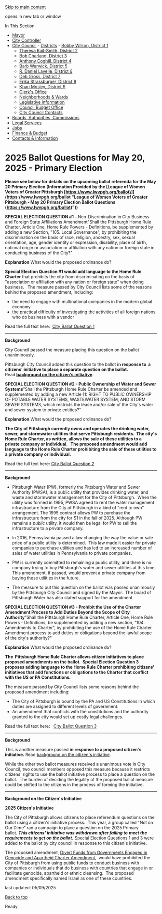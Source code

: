 [Skip to main content](https://www.pittsburghpa.gov/City-Government/City-Council/Districts/Erika-Strassburger-District-8/2025-Ballot-Questions#main-content)

opens in new tab or window

In This Section

- [Mayor](https://www.pittsburghpa.gov/City-Government/Mayor)
- [City Controller](https://www.pittsburghpa.gov/City-Government/City-Controllers-Office)
- [City Council](https://www.pittsburghpa.gov/City-Government/City-Council)  - [Districts](https://www.pittsburghpa.gov/City-Government/City-Council/Districts)    - [Bobby Wilson, District 1](https://www.pittsburghpa.gov/City-Government/City-Council/Districts/Bobby-Wilson-District-1)
    - [Theresa Kail-Smith, District 2](https://www.pittsburghpa.gov/City-Government/City-Council/Districts/Theresa-Kail-Smith-District-2)
    - [Bob Charland, District 3](https://www.pittsburghpa.gov/City-Government/City-Council/Districts/Bob-Charland-District-3)
    - [Anthony Coghill, District 4](https://www.pittsburghpa.gov/City-Government/City-Council/Districts/Anthony-Coghill-District-4)
    - [Barb Warwick, District 5](https://www.pittsburghpa.gov/City-Government/City-Council/Districts/Barb-Warwick-District-5)
    - [R. Daniel Lavelle, District 6](https://www.pittsburghpa.gov/City-Government/City-Council/Districts/R.-Daniel-Lavelle-District-6)
    - [Deb Gross, District 7](https://www.pittsburghpa.gov/City-Government/City-Council/Districts/Deb-Gross-District-7)
    - [Erika Strassburger, District 8](https://www.pittsburghpa.gov/City-Government/City-Council/Districts/Erika-Strassburger-District-8)
    - [Khari Mosley, District 9](https://www.pittsburghpa.gov/City-Government/City-Council/Districts/Khari-Mosley-District-9)
  - [Clerk's Office](https://www.pittsburghpa.gov/City-Government/City-Council/Clerks-Office)
  - [Neighborhoods & Wards](https://www.pittsburghpa.gov/City-Government/City-Council/Neighborhoods-Wards)
  - [Legislative Information](https://www.pittsburghpa.gov/City-Government/City-Council/Legislative-Information)
  - [Council Budget Office](https://www.pittsburghpa.gov/City-Government/City-Council/Council-Budget-Office)
  - [City Council Contacts](https://www.pittsburghpa.gov/City-Government/City-Council/Council-Contacts)
- [Boards, Authorities, Commissions](https://www.pittsburghpa.gov/City-Government/Boards-Authorities-Commissions)
- [Legal Services](https://www.pittsburghpa.gov/City-Government/Legal-Services)
- [Jobs](https://www.pittsburghpa.gov/City-Government/Jobs)
- [Finance & Budget](https://www.pittsburghpa.gov/City-Government/Finance-Budget)
- [Contacts & Information](https://www.pittsburghpa.gov/City-Government/Contacts-Information)

# 2025 Ballot Questions for May 20, 2025 - Primary Election

**Please see below for details on the upcoming ballot referenda for the May 20 Primary Election (Information Provided by the [League of Women Voters of Greater Pittsburgh \[https://www.lwvpgh.org/ballot\]](https://www.lwvpgh.org/ballot "League of Women Voters of Greater Pittsburgh - May 20 Primary Election Ballot Questions (https://www.lwvpgh.org/ballot)"))**

**SPECIAL ELECTION QUESTION #1 -** Non-Discrimination in City Business and Foreign State Affiliations Amendment"Shall the Pittsburgh Home Rule Charter, Article One, Home Rule Powers - Definitions, be supplemented by adding a new Section, "105. Local Governance", by prohibiting the discrimination on the basis of race, religion, ancestry, sex, sexual orientation, age, gender identity or expression, disability, place of birth, national origin or association or affiliation with any nation or foreign state in conducting business of the City?"

**Explanation** What would the proposed ordinance do?

**Special Election Question #1 would add language to the Home Rule Charter** that prohibits the city from discriminating on the basis of "association or affiliation with any nation or foreign state" when doing business.   The measure passed by City Council lists some of the reasons behind the proposed amendment, including:

- the need to engage with multinational companies in the modern global economy
- the practical difficulty of investigating the activities of all foreign nations who do business with a vendor


Read the full text here:  [City Ballot Question 1](https://lwvpgh.org/docs.ashx?id=1533384)

* * *

**Background**

City Council passed the measure placing this question on the ballot unaniminously.

Pittsburgh City Council added this question to the ballot **in response to  a citizens' initiative to place a separate question on the ballot.** Read **[background on the citizen's initiative](https://lwvpgh.org/content.aspx?page_id=22&club_id=554754&module_id=540205#citizens).**

**SPECIAL ELECTION QUESTION #2 - Public Ownership of Water and Sewer Systems**"Shall the Pittsburgh Home Rule Charter be amended and supplemented by adding a new Article 11: RIGHT TO PUBLIC OWNERSHIP OF POTABLE WATER SYSTEMS, WASTEWATER SYSTEM, AND STORM SEWER SYSTEMS, which restricts the lease and/or sale of the City's water and sewer system to private entities?"

**Explanation** What would the proposed ordinance do?

**The City of Pittsburgh currently owns and operates the drinking water, sewer, and stormwater utilities that serve Pittsburgh residents.  The city's Home Rule Charter, as written, allows the sale of these utilities to a private company or individual.   The proposed amendment would add language to the Home Rule Charter prohibiting the sale of these utilities to a private company or individual.**

Read the full text here: [City Ballot Question 2](https://pittsburgh.legistar.com/LegislationDetail.aspx?ID=7107124&GUID=08F92CEF-DB2E-4AC1-9184-89015E8FF4B4&FullText=1)

* * *

**Background**

- Pittsburgh Water (PW), formerly the Pittsburgh Water and Sewer Authority (PWSA), is a public utility that provides drinking water, and waste and stormwater management for the City of Pittsburgh.  When the utility was formed in 1995, PWSA agreed to rent the water management infrastructure from the City of Pittsburgh in a kind of "rent to own" arrangement. The 1995 contract allows PW to purchase the infrastructure from the city for $1 in the fall of 2025. Although PW remains a _public_ utility, it would then be legal for PW to sell the infrastructure to a _private_ company.

- In 2016, Pennsylvania passed a law changing the way the value or sale price of a public utility is determined.  This law made it easier for private companies to purchase utilities and has led to an increased number of sales of water utilities in Pennsylvania to private companies.

- PW is currently committed to remaining a public utility, and there is no company trying to buy Pittsburgh's water and sewer utilities at this time.  This amendment, if passed, would prevent a private company from buying these utilities in the future.

- The measure to put this question on the ballot was passed unanimously by the Pittsburgh City Council and signed by the Mayor.  The board of Pittsburgh Water has also stated support for the amendment.

**SPECIAL ELECTION QUESTION #3 - Prohibit the Use of the Charter Amendment Process to Add Duties Beyond the Scope of City Authority**"Shall the Pittsburgh Home Rule Charter, Article One, Home Rule Powers - Definitions, be supplemented by adding a new section, "104. Amendments to Charter", by prohibiting the use of the Home Rule Charter Amendment process to add duties or obligations beyond the lawful scope of the city's authority?"

**Explanation** What would the proposed ordinance do?

**The  Pittsburgh Home Rule Charter allows citizen initiatives to place proposed amendments on the ballot.  Special Election Question 3 proposes adding language to the Home Rule Charter prohibiting citizens' initiatives that add functions or obligations to the Charter that conflict with the US or PA Constitutions.**

The measure passed by City Council lists some reasons behind the proposed amendment including:

- The City of Pittsburgh is bound by the PA and US Constitutions in which duties are assigned to different levels of government.
- An amendment that conflicts with the constitutions and the authority granted to the city would set up costly legal challenges.

Read the full text here:   [City Ballot Question 3](https://lwvpgh.org/docs.ashx?id=1533383)

* * *

**Background**

This is another measure passed **in response to a proposed citizen's initiative.** Read [background on the citizen's initiative](https://lwvpgh.org/content.aspx?page_id=22&club_id=554754&module_id=540205#citizens).

While the other two ballot measures received a unanimous vote in City Council, two council members opposed this measure because it restricts citizens' rights to use the ballot initiative process to place a question on the ballot.  The burden of deciding the legality of the proposed ballot measure could be shifted to the citizens in the process of forming the initiative.

* * *

**Background on the Citizen's Initiative**

**2025 Citizen's Initiative**

The City of Pittsburgh allows citizens to place referendum questions on the ballot using a citizen's initiative process.  This year, a group called "Not on Our Dime" ran a campaign to place a question on the 2025 Primary ballot. **_This citizens' initiative_** _**was withdrawn after failing to**_ **_meet the requirements to get on the ballot._** Special Election Questions 1 and 3 were added to the ballot by city council in response to this citizen's initiative.

The proposed amendment, [Divert Funds from Governments Engaged in Genocide and Apartheid Charter Amendment](https://notonourdimepgh.com/wp-content/uploads/2024/12/Referendum-Amendment-Text-Digital.pdf),  would have prohibited the City of Pittsburgh from using public funds to conduct business with companies or individuals that do business with countries that engage in or facilitate genocide, apartheid or ethnic cleansing.  The proposed amendment specifically named Israel as one of these countries.

last updated: 05/09/2025

[Back to top](https://www.pittsburghpa.gov/City-Government/City-Council/Districts/Erika-Strassburger-District-8/2025-Ballot-Questions#body-top)

Ready

